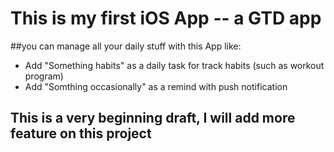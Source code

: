 # This is my first iOS App -- a GTD app
##you can manage all your daily stuff with this App like:
* Add "Something habits" as a daily task for track habits (such as workout program)
* Add "Somthing occasionally" as a remind with push notification

## This is a very beginning draft, I will add more feature on this project